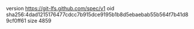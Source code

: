 version https://git-lfs.github.com/spec/v1
oid sha256:4dad1215176477cdcc7b915dce9195b1b8d5ebaebab55b564f7b41d89cf0ff61
size 4859
